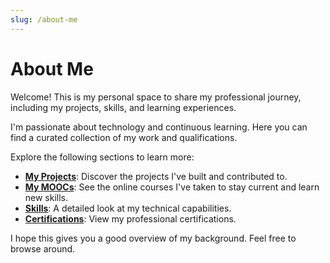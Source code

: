 ```yaml
---
slug: /about-me
---
```


# About Me

Welcome! This is my personal space to share my professional journey, including my projects, skills, and learning experiences.

I'm passionate about technology and continuous learning. Here you can find a curated collection of my work and qualifications.

Explore the following sections to learn more:

- **[My Projects](/docs/about-me/my-projects)**: Discover the projects I've built and contributed to.
- **[My MOOCs](/docs/about-me/my-moocs)**: See the online courses I've taken to stay current and learn new skills.
- **[Skills](/docs/about-me/skills)**: A detailed look at my technical capabilities.
- **[Certifications](/docs/about-me/certifications)**: View my professional certifications.

I hope this gives you a good overview of my background. Feel free to browse around.
